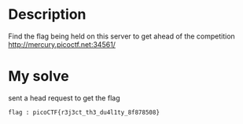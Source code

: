 # Description
Find the flag being held on this server to get ahead of the competition http://mercury.picoctf.net:34561/

# My solve
sent a head request to get the flag

`flag : picoCTF{r3j3ct_th3_du4l1ty_8f878508}`
